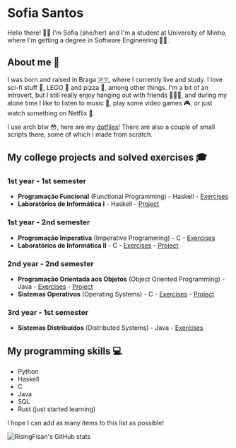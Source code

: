 # Sofia Santos

Hello there! 👋😊 I'm Sofia (she/her) and I'm a student at University of Minho, where I'm getting a degree in Software Engineering 👩‍💻. 

## About me 💜

I was born and raised in Braga 🇵🇹, where I currently live and study. I love sci-fi stuff 👾, LEGO 🧱 and pizza 🍕, among other things. I'm a bit of an introvert, but I still really enjoy hanging out with friends 👩‍🤝‍👩, and during my alone time I like to listen to music 🎵, play some video games 🎮, or just watch something on Netflix 🍿.

I use arch btw 😳, here are my [dotfiles](https://github.com/RisingFisan/dotfiles)! There are also a couple of small scripts there, some of which I made from scratch.

## My college projects and solved exercises 🎓

### 1st year - 1st semester

- **Programação Funcional** (Functional Programming) - Haskell - [Exercises](https://github.com/RisingFisan/Programacao-Funcional)
- **Laboratórios de Informática I** - Haskell - [Project](https://github.com/RisingFisan/Tanks-LI1)

### 1st year - 2nd semester

- **Programação Imperativa** (Imperative Programming) - C - [Exercises](https://github.com/RisingFisan/Programacao-Imperativa)
- **Laboratórios de Informática II** - C - [Exercises](https://github.com/RisingFisan/LI2) - [Project](https://github.com/RisingFisan/Reversi_LI2)

### 2nd year - 2nd semester

- **Programação Orientada aos Objetos** (Object Oriented Programming) - Java - [Exercises](https://github.com/RisingFisan/POO) - [Project](https://github.com/RisingFisan/Projeto-POO)
- **Sistemas Operativos** (Operating Systems) - C - [Exercises](https://github.com/RisingFisan/SO) - [Project](https://github.com/RisingFisan/Projeto-SO)

### 3rd year - 1st semester

- **Sistemas Distribuídos** (Distributed Systems) - Java - [Exercises](https://github.com/RisingFisan/SD)

## My programming skills 💻

- Python
- Haskell
- C
- Java
- SQL
- Rust (just started learning)

I hope I can add as many items to this list as possible!


![RisingFisan's GitHub stats](https://github-readme-stats.vercel.app/api?username=risingfisan&count_private=true&show_icons=true)

<!--

**RisingFisan/RisingFisan** is a ✨ _special_ ✨ repository because its `README.md` (this file) appears on your GitHub profile.

Here are some ideas to get you started:

- 🔭 I’m currently working on ...
- 🌱 I’m currently learning ...
- 👯 I’m looking to collaborate on ...
- 🤔 I’m looking for help with ...
- 💬 Ask me about ...
- 📫 How to reach me: ...
- 😄 Pronouns: ...
- ⚡ Fun fact: ...
-->
